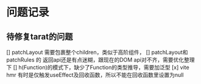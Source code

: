 # 问题记录

## 待修复tarat的问题

[] patchLayout 需要包裹整个children，类似于高阶组件，
[] patchLayout和patchRules 的 返回api还是有点迷糊，跟现在的DOM api对不齐，需要优化整理下 
[] h(Function)的模式下，缺少了Function的类型推导，需要加泛型
[x] vite hmr 有时是仅触发useEffect及回收函数，所以不能在回收函数里设置为null